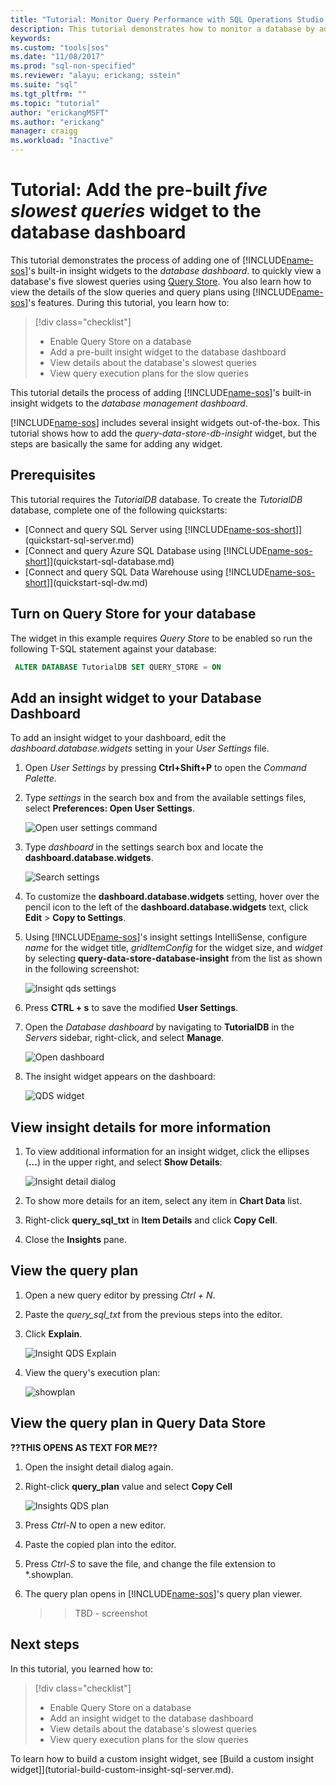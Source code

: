 ```yaml
---
title: "Tutorial: Monitor Query Performance with SQL Operations Studio (preview)  | Microsoft Docs"
description: This tutorial demonstrates how to monitor a database by adding a pre-built query performance widget to the database dashboard that shows the five slowest queries.
keywords: 
ms.custom: "tools|sos"
ms.date: "11/08/2017"
ms.prod: "sql-non-specified"
ms.reviewer: "alayu; erickang; sstein"
ms.suite: "sql"
ms.tgt_pltfrm: ""
ms.topic: "tutorial"
author: "erickangMSFT"
ms.author: "erickang"
manager: craigg
ms.workload: "Inactive"
---
```


# Tutorial: Add the pre-built *five slowest queries* widget to the database dashboard

This tutorial demonstrates the process of adding one of [!INCLUDE[name-sos](../includes/name-sos-short.md)]'s built-in insight widgets to the *database dashboard*.  to quickly view a database's five slowest queries using [Query Store](../relational-databases/performance/monitoring-performance-by-using-the-query-store.md). You also learn how to view the details of the slow queries and query plans using [!INCLUDE[name-sos](../includes/name-sos-short.md)]'s features. During this tutorial, you learn how to:

> [!div class="checklist"]
> * Enable Query Store on a database
> * Add a pre-built insight widget to the database dashboard
> * View details about the database's slowest queries
> * View query execution plans for the slow queries

This tutorial details the process of adding [!INCLUDE[name-sos](../includes/name-sos-short.md)]'s built-in insight widgets to the *database management dashboard*.

[!INCLUDE[name-sos](../includes/name-sos-short.md)] includes several insight widgets out-of-the-box. This tutorial shows how to add the *query-data-store-db-insight* widget, but the steps are basically the same for adding any widget.

## Prerequisites

This tutorial requires the *TutorialDB* database. To create the *TutorialDB* database, complete one of the following quickstarts:

- [Connect and query SQL Server using [!INCLUDE[name-sos-short](../includes/name-sos-short.md)]](quickstart-sql-server.md)
- [Connect and query Azure SQL Database using [!INCLUDE[name-sos-short](../includes/name-sos-short.md)]](quickstart-sql-database.md)
- [Connect and query SQL Data Warehouse using [!INCLUDE[name-sos-short](../includes/name-sos-short.md)]](quickstart-sql-dw.md)

## Turn on Query Store for your database

The widget in this example requires *Query Store* to be enabled so run the following T-SQL statement against your database:

   ```sql
    ALTER DATABASE TutorialDB SET QUERY_STORE = ON
   ```

## Add an insight widget to your Database Dashboard

To add an insight widget to your dashboard, edit the *dashboard.database.widgets* setting in your *User Settings* file.

1. Open *User Settings* by pressing **Ctrl+Shift+P** to open the *Command Palette*.
2. Type *settings* in the search box and from the available settings files, select **Preferences: Open User Settings**.

   ![Open user settings command](./media/tutorial-qds-sql-server/open-user-settings.png)

2. Type *dashboard* in the settings search box and locate the **dashboard.database.widgets**.

   ![Search settings](./media/tutorial-qds-sql-server/search-settings.png)

3. To customize the **dashboard.database.widgets** setting, hover over the pencil icon to the left of the **dashboard.database.widgets** text, click **Edit** > **Copy to Settings**.

4. Using [!INCLUDE[name-sos](../includes/name-sos-short.md)]'s insight settings IntelliSense, configure *name* for the widget title, *gridItemConfig* for the widget size, and *widget* by selecting **query-data-store-database-insight** from the list as shown in the following screenshot:

   ![Insight qds settings](./media/tutorial-qds-sql-server/insight-qds-settings.png)

5. Press **CTRL + s** to save the modified **User Settings**.

6. Open the *Database dashboard* by navigating to **TutorialDB** in the *Servers* sidebar, right-click, and select **Manage**.

   ![Open dashboard](./media/tutorial-qds-sql-server/insight-open-dashboard.png)

7. The insight widget appears on the dashboard: 

   ![QDS widget](./media/tutorial-qds-sql-server/insight-qds-result.png)


## View insight details for more information

1. To view additional information for an insight widget, click the ellipses (**...**) in the upper right, and select **Show Details**:

   ![Insight detail dialog](./media/tutorial-qds-sql-server/insight-details-dialog.png)

2. To show more details for an item, select any item in **Chart Data** list.

3. Right-click **query_sql_txt** in **Item Details** and click **Copy Cell**.

4. Close the **Insights** pane.

## View the query plan

1. Open a new query editor by pressing *Ctrl + N*.

2. Paste the *query_sql_txt* from the previous steps into the editor.

3. Click **Explain**.

   ![Insight QDS Explain](./media/tutorial-qds-sql-server/insight-qds-explain.png)

4. View the query's execution plan:

   ![showplan](./media/tutorial-qds-sql-server/showplan.png)

## View the query plan in Query Data Store

**??THIS OPENS AS TEXT FOR ME??**

1. Open the insight detail dialog again.

2. Right-click **query_plan** value and select **Copy Cell**

   ![Insights QDS plan](./media/tutorial-qds-sql-server/insight-qds-plan.png)

3. Press *Ctrl-N* to open a new editor.

4. Paste the copied plan into the editor.

5. Press *Ctrl-S* to save the file, and change the file extension to *.showplan.

6. The query plan opens in [!INCLUDE[name-sos](../includes/name-sos-short.md)]'s query plan viewer.

   >> TBD - screenshot

## Next steps
In this tutorial, you learned how to:
> [!div class="checklist"]
> * Enable Query Store on a database
> * Add an insight widget to the database dashboard
> * View details about the database's slowest queries
> * View query execution plans for the slow queries

To learn how to build a custom insight widget, see [Build a custom insight widget]](tutorial-build-custom-insight-sql-server.md).
